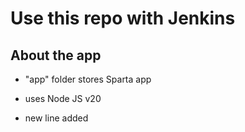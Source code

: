 # Use this repo with Jenkins

## About the app
- "app" folder stores Sparta app
- uses Node JS v20

- new line added

